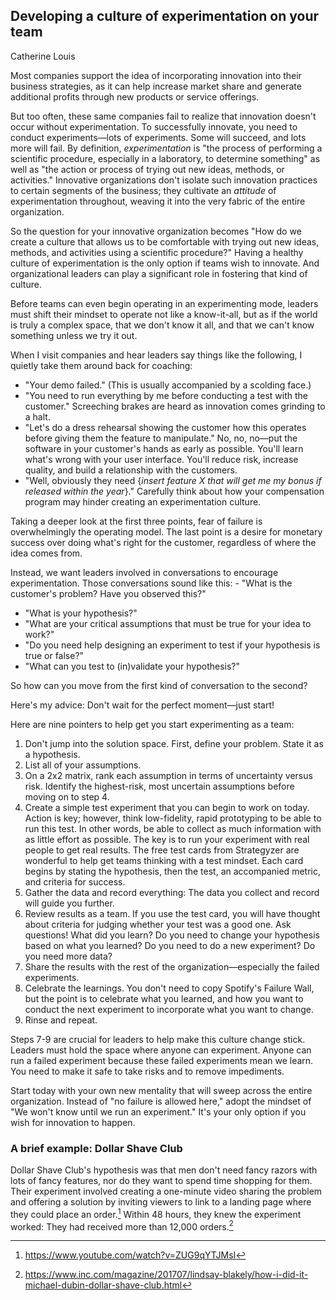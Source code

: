 ## Developing a culture of experimentation on your team
Catherine Louis

Most companies support the idea of incorporating innovation into their business strategies, as it can help increase market share and generate additional profits through new products or service offerings.

But too often, these same companies fail to realize that innovation doesn't occur without experimentation. To successfully innovate, you need to conduct experiments—lots of experiments. Some will succeed, and lots more will fail. By definition, *experimentation* is "the process of performing a scientific procedure, especially in a laboratory, to determine something" as well as "the action or process of trying out new ideas, methods, or activities." Innovative organizations don't isolate such innovation practices to certain segments of the business; they cultivate an *attitude* of experimentation throughout, weaving it into the very fabric of the entire organization.

So the question for your innovative organization becomes "How do we create a culture that allows us to be comfortable with trying out new ideas, methods, and activities using a scientific procedure?" Having a healthy culture of experimentation is the only option if teams wish to innovate. And organizational leaders can play a significant role in fostering that kind of culture.

Before teams can even begin operating in an experimenting mode, leaders must shift their mindset to operate not like a know-it-all, but as if the world is truly a complex space, that we don't know it all, and that we can't know something unless we try it out.

When I visit companies and hear leaders say things like the following, I quietly take them around back for coaching:

- "Your demo failed." (This is usually accompanied by a scolding face.)
- "You need to run everything by me before conducting a test with the customer." Screeching brakes are heard as innovation comes grinding to a halt.
- "Let's do a dress rehearsal showing the customer how this operates before giving them the feature to manipulate." No, no, no—put the software in your customer's hands as early as possible. You'll learn what's wrong with your user interface. You'll reduce risk, increase quality, and build a relationship with the customers.
- "Well, obviously they need {*insert feature X that will get me my bonus if released within the year*}." Carefully think about how your compensation program may hinder creating an experimentation culture.

Taking a deeper look at the first three points, fear of failure is overwhelmingly the operating model. The last point is a desire for monetary success over doing what's right for the customer, regardless of where the idea comes from.

Instead, we want leaders involved in conversations to encourage experimentation. Those conversations sound like this: - "What is the customer's problem? Have you observed this?"

- "What is your hypothesis?"
- "What are your critical assumptions that must be true for your idea to work?"
- "Do you need help designing an experiment to test if your hypothesis is true or false?"
- "What can you test to (in)validate your hypothesis?"

So how can you move from the first kind of conversation to the second?

Here's my advice: Don't wait for the perfect moment—just start!

Here are nine pointers to help get you start experimenting as a team:

1. Don't jump into the solution space. First, define your problem. State it as a hypothesis.
2. List all of your assumptions.
3. On a 2x2 matrix, rank each assumption in terms of uncertainty versus risk. Identify the highest-risk, most uncertain assumptions before moving on to step 4.
4. Create a simple test experiment that you can begin to work on today. Action is key; however, think low-fidelity, rapid prototyping to be able to run this test. In other words, be able to collect as much information with as little effort as possible. The key is to run your experiment with real people to get real results. The free test cards from Strategyzer are wonderful to help get teams thinking with a test mindset. Each card begins by stating the hypothesis, then the test, an accompanied metric, and criteria for success.
5. Gather the data and record everything: The data you collect and record will guide you further.
6. Review results as a team. If you use the test card, you will have thought about criteria for judging whether your test was a good one. Ask questions! What did you learn? Do you need to change your hypothesis based on what you learned? Do you need to do a new experiment? Do you need more data?
7. Share the results with the rest of the organization—especially the failed experiments.
8. Celebrate the learnings. You don't need to copy Spotify's Failure Wall, but the point is to celebrate what you learned, and how you want to conduct the next experiment to incorporate what you want to change.
9. Rinse and repeat.

Steps 7-9 are crucial for leaders to help make this culture change stick. Leaders must hold the space where anyone can experiment. Anyone can run a failed experiment because these failed experiments mean we learn. You need to make it safe to take risks and to remove impediments.

Start today with your own new mentality that will sweep across the entire organization. Instead of "no failure is allowed here," adopt the mindset of "We won't know until we run an experiment." It's your only option if you wish for innovation to happen.

### A brief example: Dollar Shave Club

Dollar Shave Club's hypothesis was that men don't need fancy razors with lots of fancy features, nor do they want to spend time shopping for them. Their experiment involved creating a one-minute video sharing the problem and offering a solution by inviting viewers to link to a landing page where they could place an order.[^shave-video] Within 48 hours, they knew the experiment worked: They had received more than 12,000 orders.[^dollar-shave]

[^shave-video]: https://www.youtube.com/watch?v=ZUG9qYTJMsI
[^dollar-shave]: https://www.inc.com/magazine/201707/lindsay-blakely/how-i-did-it-michael-dubin-dollar-shave-club.html

